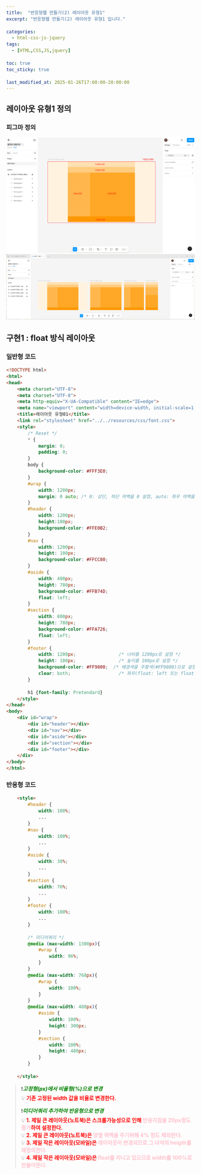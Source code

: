 ```yaml
---
title:  "반응형웹 만들기(2) 레이아웃 유형1"
excerpt: "반응형웹 만들기(2) 레이아웃 유형1 입니다."

categories:
  - html-css-js-jquery
tags:
  - [HTML,CSS,JS,jquery]

toc: true
toc_sticky: true

last_modified_at: 2025-01-26T17:00:00-20:00:00
---
```



## 레이아웃 유형1 정의
### 피그마 정의
![사진1](/assets/images/WebProgramming/HtmlCsssJsJquery/css-dym01.png)
![사진2](/assets/images/WebProgramming/HtmlCsssJsJquery/css-dym02.png)



## 구현1 : float 방식 레이아웃
### 일반형 코드
```html
<!DOCTYPE html>
<html>
<head>
	<meta charset="UTF-8">
	<meta charset="UTF-8">
	<meta http-equiv="X-UA-Compatible" content="IE=edge">
	<meta name="viewport" content="width=device-width, initial-scale=1.0">
	<title>레이아웃 유형01</title>
	<link rel="stylesheet" href="../../resources/css/font.css">
	<style>
		/* Reset */
		* {
            margin: 0;
            padding: 0;
        }	
		body {
			background-color: #FFF3E0;
		}
		#wrap {
			width: 1200px;
			margin: 0 auto; /* 0: 상단, 하단 여백을 0 설정, auto: 좌우 여백을 자동으로 계산. '컨테이너의 너비를 기준, 요소를 수평으로 가운데 정렬' 함. margin: 0 auto;가 동작하려면 요소에 명시적인 너비(width)가 설정되어 있어야 합니다. width가 없으면 요소가 컨테이너의 너비를 모두 차지하므로 좌우 여백을 계산할 공간이 없게 됩니다. */
		}
		#header {
			width: 1200px;
			height:100px;
			background-color: #FFE0B2;
		}
		#nav {
			width: 1200px;
			height: 100px;
			background-color: #FFCC80;
		}	
        #aside {
            width: 400px;
            height: 780px;
            background-color: #FFB74D;
            float: left;
        }
        #section {
            width: 800px;
            height: 780px;
            background-color: #FFA726;
            float: left;
        }
		#footer {
		    width: 1200px;                /* 너비를 1200px로 설정 */
		    height: 100px;                /* 높이를 100px로 설정 */
		    background-color: #FF9800;  /* 배경색을 주황색(#FF9800)으로 설정 */
		    clear: both;                  /* 좌우(float: left 또는 float: right)로 부유된 요소를 제거 : float 속성으로 정렬된 요소들 때문에 레이아웃이 깨진다. clear 속성은 이런 상황에서 다음 요소가 부유된 요소의 영향을 받지 않고 정상적으로 배치되도록 한다.*/
		}
		
		h1 {font-family: Pretendard}
	</style>
</head>
<body>
	<div id="wrap">
        <div id="header"></div>
        <div id="nav"></div>
        <div id="aside"></div>
        <div id="section"></div>
        <div id="footer"></div>
	</div>
</body>
</html>

```

### 반응형 코드
```html
	<style>
        #header {
            width: 100%;
            ...
        }
        #nav {
            width: 100%;
            ...
        }
        #aside {
            width: 30%;
            ...
        }
        #section {
            width: 70%;
            ...
        }
        #footer {
            width: 100%;
            ...
		}

		/* 미디어쿼리 */
        @media (max-width: 1300px){
            #wrap {
                width: 96%;
            }
        }
        @media (max-width: 768px){
            #wrap {
                width: 100%;
            }
        }
        @media (max-width: 480px){
            #aside {
                width: 100%;
                height: 300px;
            }
            #section { 
                width: 100%;
                height: 480px;
            }
        }

	</style>

```

> ❗<span style='color:green'><b><I>***고정형(px)에서 비율형(%)으로 변경***</I></b></span>  
> 💡 <span style='color:red'>**기존 고정된 width 값을 비율로 변경한다.**</span>  
>   
> ❗<span style='color:green'><b><I>***미디어쿼리 추가하여 반응형으로 변경***</I></b></span>  
> 💡 <span style='color:red'>**1. 제일 큰 레이아웃(노트북)은 스크롤가능성으로 인해</span> <span style='color:pink'>반응지점을 20px정도 증가</span><span style='color:red'>하여 설정한다.**</span>  
> 💡 <span style='color:red'>**2. 제일 큰 레이아웃(노트북)은 </span><span style='color:pink'>양옆 여백을 주기위해 4% 정도 제외한다.**</span>  
> 💡 <span style='color:red'>**3. 제일 작은 레이아웃(모바일)은</span> <span style='color:pink'>레이아웃이 변경되므로 그 녀석의 heigth를 재정의한다.**</span>  
> 💡 <span style='color:red'>**4. 제일 작은 레이아웃(모바일)은</span> <span style='color:pink'>float를 지니고 있으므로 width를 100%로 만들어준다.**</span>  